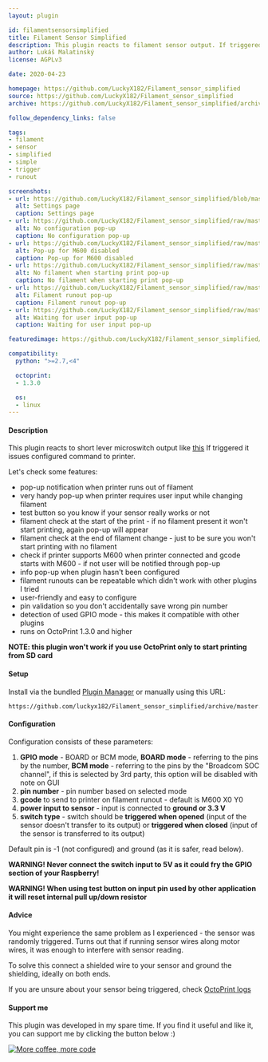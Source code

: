 ```yaml
---
layout: plugin

id: filamentsensorsimplified
title: Filament Sensor Simplified
description: This plugin reacts to filament sensor output. If triggered it issues desired gcode to printer.
author: Lukáš Malatinský
license: AGPLv3

date: 2020-04-23

homepage: https://github.com/LuckyX182/Filament_sensor_simplified
source: https://github.com/LuckyX182/Filament_sensor_simplified
archive: https://github.com/LuckyX182/Filament_sensor_simplified/archive/master.zip

follow_dependency_links: false

tags:
- filament
- sensor
- simplified
- simple
- trigger
- runout

screenshots:
- url: https://github.com/LuckyX182/Filament_sensor_simplified/blob/master/screenshots/settings.png
  alt: Settings page
  caption: Settings page
- url: https://github.com/LuckyX182/Filament_sensor_simplified/raw/master/screenshots/no_conf_popup.png
  alt: No configuration pop-up
  caption: No configuration pop-up
- url: https://github.com/LuckyX182/Filament_sensor_simplified/raw/master/screenshots/M600_disabled.png
  alt: Pop-up for M600 disabled
  caption: Pop-up for M600 disabled
- url: https://github.com/LuckyX182/Filament_sensor_simplified/raw/master/screenshots/no_filament.png
  alt: No filament when starting print pop-up
  caption: No filament when starting print pop-up
- url: https://github.com/LuckyX182/Filament_sensor_simplified/raw/master/screenshots/filament_runout.png
  alt: Filament runout pop-up
  caption: Filament runout pop-up
- url: https://github.com/LuckyX182/Filament_sensor_simplified/raw/master/screenshots/waiting_for_user_input.png
  alt: Waiting for user input pop-up
  caption: Waiting for user input pop-up

featuredimage: https://github.com/LuckyX182/Filament_sensor_simplified/raw/master/screenshots/settings.png

compatibility:
  python: ">=2.7,<4"

  octoprint:
  - 1.3.0

  os:
  - linux
---
```


#### Description

This plugin reacts to short lever microswitch output like [this](https://chinadaier.en.made-in-china.com/product/ABVJkvyMAqcT/China-1A-125VAC-on-off-Kw10-Mini-Micro-Mouse-Switch.html)
If triggered it issues configured command to printer.

Let's check some features:
* pop-up notification when printer runs out of filament
* very handy pop-up when printer requires user input while changing filament
* test button so you know if your sensor really works or not
* filament check at the start of the print - if no filament present it won't start printing, again pop-up will appear
* filament check at the end of filament change - just to be sure you won't start printing with no filament
* check if printer supports M600 when printer connected and gcode starts with M600 - if not user will be notified through pop-up
* info pop-up when plugin hasn't been configured
* filament runouts can be repeatable which didn't work with other plugins I tried
* user-friendly and easy to configure
* pin validation so you don't accidentally save wrong pin number
* detection of used GPIO mode - this makes it compatible with other plugins
* runs on OctoPrint 1.3.0 and higher

**NOTE: this plugin won't work if you use OctoPrint only to start printing from SD card**

#### Setup

Install via the bundled [Plugin Manager](https://docs.octoprint.org/en/master/bundledplugins/pluginmanager.html)
or manually using this URL:

    https://github.com/luckyx182/Filament_sensor_simplified/archive/master.zip

#### Configuration

Configuration consists of these parameters:
1. **GPIO mode** - BOARD or BCM mode, **BOARD mode** - referring to the pins by the number, **BCM mode** - referring to the pins
by the "Broadcom SOC channel", if this is selected by 3rd party, this option will be disabled with note on GUI
2. **pin number** - pin number based on selected mode
3. **gcode** to send to printer on filament runout - default is M600 X0 Y0
4. **power input to sensor** - input is connected to **ground or 3.3 V**
5. **switch type** - switch should be **triggered when opened** (input of the sensor doesn't transfer to its output) or **triggered
when closed** (input of the sensor is transferred to its output)

Default pin is -1 (not configured) and ground (as it is safer, read below).

**WARNING! Never connect the switch input to 5V as it could fry the GPIO section of your Raspberry!**

**WARNING! When using test button on input pin used by other application it will reset internal pull up/down resistor**

#### Advice

You might experience the same problem as I experienced - the sensor was randomly triggered. Turns out that if running sensor wires along motor wires, it was enough to interfere with sensor reading.

To solve this connect a shielded wire to your sensor and ground the shielding, ideally on both ends.

If you are unsure about your sensor being triggered, check [OctoPrint logs](https://community.octoprint.org/t/where-can-i-find-octoprints-and-octopis-log-files/299)

#### Support me

This plugin was developed in my spare time.
If you find it useful and like it, you can support me by clicking the button below :)

[![More coffee, more code](https://www.paypalobjects.com/en_US/i/btn/btn_donate_SM.gif)](https://www.paypal.com/cgi-bin/webscr?cmd=_s-xclick&hosted_button_id=5L758LYSUGHW4&source=url)
